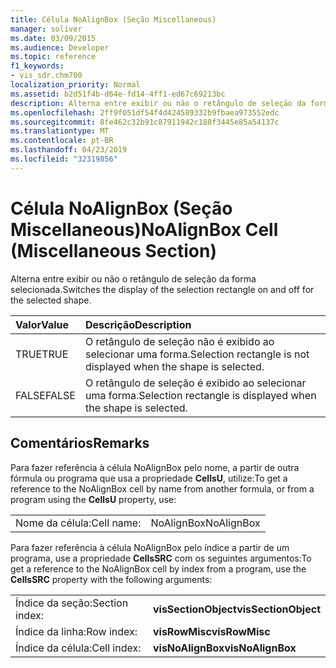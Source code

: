 ```yaml
---
title: Célula NoAlignBox (Seção Miscellaneous)
manager: soliver
ms.date: 03/09/2015
ms.audience: Developer
ms.topic: reference
f1_keywords:
- vis_sdr.chm700
localization_priority: Normal
ms.assetid: b2d51f4b-d64e-fd14-4ff1-ed67c69213bc
description: Alterna entre exibir ou não o retângulo de seleção da forma selecionada.
ms.openlocfilehash: 2ff9f051df54f4d424589332b9fbaea973552edc
ms.sourcegitcommit: 8fe462c32b91c87911942c188f3445e85a54137c
ms.translationtype: MT
ms.contentlocale: pt-BR
ms.lasthandoff: 04/23/2019
ms.locfileid: "32319856"
---
```

# <a name="noalignbox-cell-miscellaneous-section"></a><span data-ttu-id="a7387-103">Célula NoAlignBox (Seção Miscellaneous)</span><span class="sxs-lookup"><span data-stu-id="a7387-103">NoAlignBox Cell (Miscellaneous Section)</span></span>

<span data-ttu-id="a7387-104">Alterna entre exibir ou não o retângulo de seleção da forma selecionada.</span><span class="sxs-lookup"><span data-stu-id="a7387-104">Switches the display of the selection rectangle on and off for the selected shape.</span></span>
  
|<span data-ttu-id="a7387-105">**Valor**</span><span class="sxs-lookup"><span data-stu-id="a7387-105">**Value**</span></span>|<span data-ttu-id="a7387-106">**Descrição**</span><span class="sxs-lookup"><span data-stu-id="a7387-106">**Description**</span></span>|
|:-----|:-----|
| <span data-ttu-id="a7387-107">TRUE</span><span class="sxs-lookup"><span data-stu-id="a7387-107">TRUE</span></span>  <br/> | <span data-ttu-id="a7387-108">O retângulo de seleção não é exibido ao selecionar uma forma.</span><span class="sxs-lookup"><span data-stu-id="a7387-108">Selection rectangle is not displayed when the shape is selected.</span></span>  <br/> |
| <span data-ttu-id="a7387-109">FALSE</span><span class="sxs-lookup"><span data-stu-id="a7387-109">FALSE</span></span>  <br/> | <span data-ttu-id="a7387-110">O retângulo de seleção é exibido ao selecionar uma forma.</span><span class="sxs-lookup"><span data-stu-id="a7387-110">Selection rectangle is displayed when the shape is selected.</span></span>  <br/> |
   
## <a name="remarks"></a><span data-ttu-id="a7387-111">Comentários</span><span class="sxs-lookup"><span data-stu-id="a7387-111">Remarks</span></span>

<span data-ttu-id="a7387-112">Para fazer referência à célula NoAlignBox pelo nome, a partir de outra fórmula ou programa que usa a propriedade **CellsU**, utilize:</span><span class="sxs-lookup"><span data-stu-id="a7387-112">To get a reference to the NoAlignBox cell by name from another formula, or from a program using the **CellsU** property, use:</span></span> 
  
|||
|:-----|:-----|
| <span data-ttu-id="a7387-113">Nome da célula:</span><span class="sxs-lookup"><span data-stu-id="a7387-113">Cell name:</span></span>  <br/> | <span data-ttu-id="a7387-114">NoAlignBox</span><span class="sxs-lookup"><span data-stu-id="a7387-114">NoAlignBox</span></span>  <br/> |
   
<span data-ttu-id="a7387-115">Para fazer referência à célula NoAlignBox pelo índice a partir de um programa, use a propriedade **CellsSRC** com os seguintes argumentos:</span><span class="sxs-lookup"><span data-stu-id="a7387-115">To get a reference to the NoAlignBox cell by index from a program, use the **CellsSRC** property with the following arguments:</span></span> 
  
|||
|:-----|:-----|
| <span data-ttu-id="a7387-116">Índice da seção:</span><span class="sxs-lookup"><span data-stu-id="a7387-116">Section index:</span></span>  <br/> |<span data-ttu-id="a7387-117">**visSectionObject**</span><span class="sxs-lookup"><span data-stu-id="a7387-117">**visSectionObject**</span></span> <br/> |
| <span data-ttu-id="a7387-118">Índice da linha:</span><span class="sxs-lookup"><span data-stu-id="a7387-118">Row index:</span></span>  <br/> |<span data-ttu-id="a7387-119">**visRowMisc**</span><span class="sxs-lookup"><span data-stu-id="a7387-119">**visRowMisc**</span></span> <br/> |
| <span data-ttu-id="a7387-120">Índice da célula:</span><span class="sxs-lookup"><span data-stu-id="a7387-120">Cell index:</span></span>  <br/> |<span data-ttu-id="a7387-121">**visNoAlignBox**</span><span class="sxs-lookup"><span data-stu-id="a7387-121">**visNoAlignBox**</span></span> <br/> |
   

